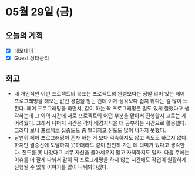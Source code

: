 # 05월 29일 \(금\)

## 오늘의 계획

* [x] 데모데이
* [x] Guest 상태관리

## 회고

* 내 개인적인 이번 프로젝트의 목표는 프로젝트의 완성보다는 정말 의미 있는 페어 프로그래밍을 해보는 값진 경험을 얻는 건데 이게 생각보다 쉽지 않다는 걸 많이 느낀다. 페어 프로그래밍을 하면서, 같이 하는 짝 프로그래밍은 밀도 있게 잘했다고 생각하는데 그 외의 시간에 서로 프로젝트의 어떤 부분을 맡아서 진행할지 고르는 게 어려웠다. 그래서 나머지 시간은 각자 배경지식을 더 공부하는 시간으로 활용했다. 그러다 보니 프로젝트 집중도도 좀 떨어지고 진도도 많이 나가지 못했다.
* 당연히 페어 프로그래밍이 혼자 하는 거 보다 익숙하지도 않고 속도도 빠르지 않다. 하지만 결승선에 도달하지 못하더라도 같이 천천히 가는 데 의미가 있다고 생각한다. 진도를 못 나갔다고 너무 자신을 몰아세우지 말고 자책하지도 말자. 다음 주에는 이슈를 더 잘게 나눠서 같이 짝 프로그래밍을 하지 않는 시간에도 작업이 원활하게 진행될 수 있게 이야기를 많이 나눠봐야겠다.

